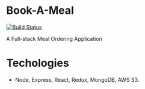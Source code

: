 # Book-A-Meal

[![Build Status](https://travis-ci.com/josephtesla/Book-A-Meal.svg?token=EsuSrMVVt1mQb3Nqsyjn&branch=master)](https://travis-ci.com/josephtesla/Book-A-Meal)

A Full-stack Meal Ordering Application

# Techologies
- Node, Express, React, Redux, MongoDB, AWS S3.